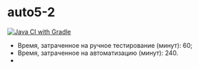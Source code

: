 # auto5-2

[![Java CI with Gradle](https://github.com/Maksis94/auto-5-2/actions/workflows/gradle.yml/badge.svg)](https://github.com/Maksis94/auto-5-2/actions/workflows/gradle.yml)

- Время, затраченное на ручное тестирование (минут): 60;
- Время, затраченное на автоматизацию (минут): 240.
- 